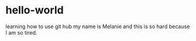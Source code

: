 # hello-world
learning how to use git hub
my name is Melanie and this is so hard because I am so tired.

